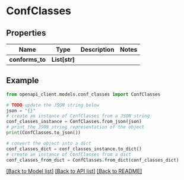 # ConfClasses


## Properties

Name | Type | Description | Notes
------------ | ------------- | ------------- | -------------
**conforms_to** | **List[str]** |  | 

## Example

```python
from openapi_client.models.conf_classes import ConfClasses

# TODO update the JSON string below
json = "{}"
# create an instance of ConfClasses from a JSON string
conf_classes_instance = ConfClasses.from_json(json)
# print the JSON string representation of the object
print(ConfClasses.to_json())

# convert the object into a dict
conf_classes_dict = conf_classes_instance.to_dict()
# create an instance of ConfClasses from a dict
conf_classes_from_dict = ConfClasses.from_dict(conf_classes_dict)
```
[[Back to Model list]](../README.md#documentation-for-models) [[Back to API list]](../README.md#documentation-for-api-endpoints) [[Back to README]](../README.md)


